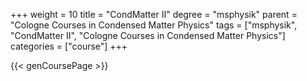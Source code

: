+++
weight = 10
title = "CondMatter II"
degree = "msphysik"
parent = "Cologne Courses in Condensed Matter Physics"
tags = ["msphysik", "CondMatter II", "Cologne Courses in Condensed Matter Physics"]
categories = ["course"]
+++

{{< genCoursePage >}}
